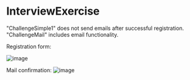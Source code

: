 # InterviewExercise

"ChallengeSimple1" does not send emails after successful registration.
"ChallengeMail" includes email functionality.

Registration form:

![image](https://user-images.githubusercontent.com/110817419/231925213-07a157c7-4a72-49c5-9306-086f111451e0.png)


Mail confirmation:
![image](https://user-images.githubusercontent.com/110817419/231925113-1b836658-a2cc-405a-a89b-4f7260f21147.png)
